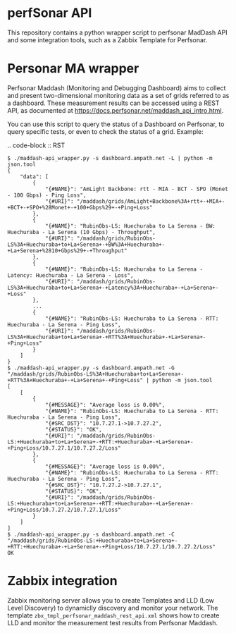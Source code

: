 perfSonar API
=============

This repository contains a python wrapper script to perfsonar MadDash API and some integration tools, such as a Zabbix Template for Perfsonar.

Personar MA wrapper
===================

Perfsonar Maddash (Monitoring and Debugging Dashboard) aims to collect and present two-dimensional monitoring data as a set of grids referred to as a dashboard. These measurement results can be accessed using a REST API, as documented at <https://docs.perfsonar.net/maddash_api_intro.html>.

You can use this script to query the status of a Dashboard on Perfsonar, to query specific tests, or even to check the status of a grid. Example:

.. code-block :: RST

    $ ./maddash-api_wrapper.py -s dashboard.ampath.net -L | python -m json.tool
    {
        "data": [
            {
                "{#NAME}": "AmLight Backbone: rtt - MIA - BCT - SPO (Monet - 100 Gbps) - Ping Loss",
                "{#URI}": "/maddash/grids/AmLight+Backbone%3A+rtt+-+MIA+-+BCT+-+SPO+%28Monet+-+100+Gbps%29+-+Ping+Loss"
            },
            {
                "{#NAME}": "RubinObs-LS: Huechuraba to La Serena - BW: Huechuraba - La Serena (10 Gbps) - Throughput",
                "{#URI}": "/maddash/grids/RubinObs-LS%3A+Huechuraba+to+La+Serena+-+BW%3A+Huechuraba+-+La+Serena+%2810+Gbps%29+-+Throughput"
            },
            {
                "{#NAME}": "RubinObs-LS: Huechuraba to La Serena - Latency: Huechuraba - La Serena - Loss",
                "{#URI}": "/maddash/grids/RubinObs-LS%3A+Huechuraba+to+La+Serena+-+Latency%3A+Huechuraba+-+La+Serena+-+Loss"
            },
            ...
            {
                "{#NAME}": "RubinObs-LS: Huechuraba to La Serena - RTT: Huechuraba - La Serena - Ping Loss",
                "{#URI}": "/maddash/grids/RubinObs-LS%3A+Huechuraba+to+La+Serena+-+RTT%3A+Huechuraba+-+La+Serena+-+Ping+Loss"
            }
        ]
    }
    $ ./maddash-api_wrapper.py -s dashboard.ampath.net -G "/maddash/grids/RubinObs-LS%3A+Huechuraba+to+La+Serena+-+RTT%3A+Huechuraba+-+La+Serena+-+Ping+Loss" | python -m json.tool
    [
        [
            {
                "{#MESSAGE}": "Average loss is 0.00%",
                "{#NAME}": "RubinObs-LS: Huechuraba to La Serena - RTT: Huechuraba - La Serena - Ping Loss",
                "{#SRC_DST}": "10.7.27.1->10.7.27.2",
                "{#STATUS}": "OK",
                "{#URI}": "/maddash/grids/RubinObs-LS:+Huechuraba+to+La+Serena+-+RTT:+Huechuraba+-+La+Serena+-+Ping+Loss/10.7.27.1/10.7.27.2/Loss"
            },
            {
                "{#MESSAGE}": "Average loss is 0.00%",
                "{#NAME}": "RubinObs-LS: Huechuraba to La Serena - RTT: Huechuraba - La Serena - Ping Loss",
                "{#SRC_DST}": "10.7.27.2->10.7.27.1",
                "{#STATUS}": "OK",
                "{#URI}": "/maddash/grids/RubinObs-LS:+Huechuraba+to+La+Serena+-+RTT:+Huechuraba+-+La+Serena+-+Ping+Loss/10.7.27.2/10.7.27.1/Loss"
            }
        ]
    ]
    $ ./maddash-api_wrapper.py -s dashboard.ampath.net -C "/maddash/grids/RubinObs-LS:+Huechuraba+to+La+Serena+-+RTT:+Huechuraba+-+La+Serena+-+Ping+Loss/10.7.27.1/10.7.27.2/Loss"
    OK

Zabbix integration
==================

Zabbix monitoring server allows you to create Templates and LLD (Low Level Discovery) to dynamiclly discovery and monitor your network. The template `zbx_tmpl_perfsonar_maddash_rest_api.xml` shows how to create LLD and monitor the measurement test results from Perfsonar Maddash.
